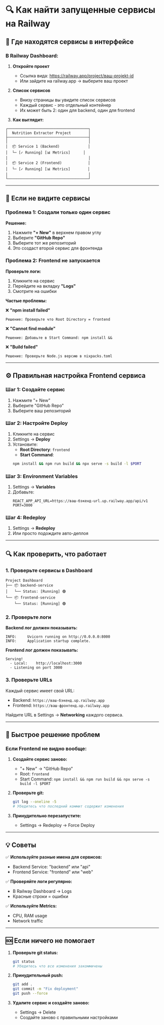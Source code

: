# 🔍 Как найти запущенные сервисы на Railway

## 📍 Где находятся сервисы в интерфейсе

### В Railway Dashboard:

1. **Откройте проект**
   - Ссылка вида: https://railway.app/project/ваш-projekt-id
   - Или зайдите на railway.app → выберите ваш проект

2. **Список сервисов**
   - Внизу страницы вы увидите список сервисов
   - Каждый сервис - это отдельный контейнер
   - Их может быть 2: один для backend, один для frontend

3. **Как выглядит:**
```
┌─────────────────────────────────────┐
│  Nutrition Extractor Project        │
├─────────────────────────────────────┤
│                                     │
│  📦 Service 1 (Backend)             │
│  └─ [✓ Running] [📊 Metrics]      │
│                                     │
│  📦 Service 2 (Frontend)            │
│  └─ [✓ Running] [📊 Metrics]        │
│                                     │
└─────────────────────────────────────┘
```

---

## 🐛 Если не видите сервисы

### Проблема 1: Создали только один сервис

**Решение:**
1. Нажмите **"+ New"** в верхнем правом углу
2. Выберите **"GitHub Repo"**
3. Выберите тот же репозиторий
4. Это создаст второй сервис для фронтенда

### Проблема 2: Frontend не запускается

**Проверьте логи:**
1. Кликните на сервис
2. Перейдите на вкладку **"Logs"**
3. Смотрите на ошибки

**Частые проблемы:**

❌ **"npm install failed"**
```
Решение: Проверьте что Root Directory = frontend
```

❌ **"Cannot find module"**
```
Решение: Добавьте в Start Command: npm install && 
```

❌ **"Build failed"**
```
Решение: Проверьте Node.js версию в nixpacks.toml
```

---

## ⚙️ Правильная настройка Frontend сервиса

### Шаг 1: Создайте сервис

1. Нажмите "+ New"
2. Выберите "GitHub Repo"
3. Выберите ваш репозиторий

### Шаг 2: Настройте Deploy

1. Кликните на сервис
2. Settings → **Deploy**
3. Установите:
   - **Root Directory**: `frontend`
   - **Start Command**: 
   ```bash
   npm install && npm run build && npx serve -s build -l $PORT
   ```

### Шаг 3: Environment Variables

1. Settings → **Variables**
2. Добавьте:
   ```
   REACT_APP_API_URL=https://ваш-бэкенд-url.up.railway.app/api/v1
   PORT=3000
   ```

### Шаг 4: Redeploy

1. Settings → **Redeploy**
2. Или просто подождите авто-деплоя

---

## 🔍 Как проверить, что работает

### 1. Проверьте сервисы в Dashboard

```
Project Dashboard
├── 📦 backend-service
│   └── Status: [Running] 🟢
└── 📦 frontend-service
    └── Status: [Running] 🟢
```

### 2. Проверьте логи

**Backend лог должен показывать:**
```
INFO:     Uvicorn running on http://0.0.0.0:8000
INFO:     Application startup complete.
```

**Frontend лог должен показывать:**
```
Serving!
  - Local:    http://localhost:3000
  - Listening on port 3000
```

### 3. Проверьте URLs

Каждый сервис имеет свой URL:
- Backend: `https://ваш-бэкенд.up.railway.app`
- Frontend: `https://ваш-фронтенд.up.railway.app`

Найдите URL в Settings → **Networking** каждого сервиса.

---

## 🎯 Быстрое решение проблем

### Если Frontend не видно вообще:

1. **Создайте сервис заново:**
   - "+ New" → "GitHub Repo"
   - Root: `frontend`
   - Start Command: `npm install && npm run build && npx serve -s build -l $PORT`

2. **Проверьте git:**
   ```bash
   git log --oneline -5
   # Убедитесь что последний коммит содержит изменения
   ```

3. **Принудительно перезапустите:**
   - Settings → Redeploy → Force Deploy

---

## 💡 Советы

✅ **Используйте разные имена для сервисов:**
   - Backend Service: "backend" или "api"
   - Frontend Service: "frontend" или "web"

✅ **Проверяйте логи регулярно:**
   - В Railway Dashboard → Logs
   - Красные строки = ошибки

✅ **Используйте Metrics:**
   - CPU, RAM usage
   - Network traffic

---

## 🆘 Если ничего не помогает

1. **Проверьте git status:**
   ```bash
   git status
   # Убедитесь что все изменения закоммичены
   ```

2. **Принудительный push:**
   ```bash
   git add .
   git commit -m "Fix deployment"
   git push --force
   ```

3. **Удалите сервис и создайте заново:**
   - Settings → Delete
   - Создайте заново с правильными настройками

